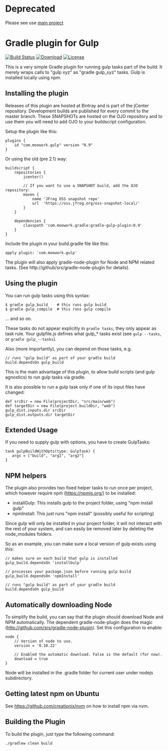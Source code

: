 Deprecated
==========
Please see use [main project](https://github.com/srs/gradle-gulp-plugin)

Gradle plugin for Gulp
=======================

[![Build Status](http://goo.gl/3EpX6b)](http://goo.gl/EUkRd4)
[![Download](http://goo.gl/UuoQ84)](http://goo.gl/6jlBXE)
[![License](http://goo.gl/MMfZhl)](http://goo.gl/D6iAcM)

This is a very simple Gradle plugin for running gulp tasks part of the build.
It merely wraps calls to "gulp xyz" as "gradle gulp_xyz" tasks. Gulp is installed locally using npm.

Installing the plugin
---------------------

Releases of this plugin are hosted at Bintray and is part of the jCenter repository. Development builds
are published for every commit to the master branch. These SNAPSHOTs are hosted on the OJO repository
and to use them you will need to add OJO to your buildscript configuration.

Setup the plugin like this:

    plugins {
        id "com.moowork.gulp" version "0.9"
    }

Or using the old (pre 2.1) way:

    buildscript {
        repositories {
            jcenter()

            // If you want to use a SNAPSHOT build, add the OJO repository:
            maven {
                name 'JFrog OSS snapshot repo'
                url  'https://oss.jfrog.org/oss-snapshot-local/'
            }
        }

        dependencies {
            classpath 'com.moowork.gradle:gradle-gulp-plugin:0.9'
        }
    }

Include the plugin in your build.gradle file like this:

    apply plugin: 'com.moowork.gulp'

The plugin will also apply gradle-node-plugin for Node and NPM related tasks.
(See http://github/srs/gradle-node-plugin for details).

Using the plugin
----------------

You can run gulp tasks using this syntax:

    $ gradle gulp_build    # this runs gulp build
    $ gradle gulp_compile  # this runs gulp compile

... and so on.

These tasks do not appear explicitly in `gradle tasks`, they only appear as task rule.
Your gulpfile.js defines what gulp_* tasks exist (see `gulp --tasks`, or `gradle gulp_--tasks`).

Also (more importantly), you can depend on those tasks, e.g.

    // runs "gulp build" as part of your gradle build
    build.dependsOn gulp_build

This is the main advantage of this plugin, to allow build
scripts (and gulp agnostics) to run gulp tasks via gradle.

It is also possible to run a gulp task only if one of its input files have changed:

    def srcDir = new File(projectDir, "src/main/web")
    def targetDir = new File(project.buildDir, "web")
    gulp_dist.inputs.dir srcDir
    gulp_dist.outputs.dir targetDir

Extended Usage
--------------

If you need to supply gulp with options, you have to create GulpTasks:

    task gulpBuildWithOpts(type: GulpTask) {
       args = ["build", "arg1", "arg2"]
    }


NPM helpers
-----------

The plugin also provides two fixed helper tasks to run once per project, which
however require npm (https://npmjs.org/) to be installed:

 - installGulp: This installs gulp to the project folder, using "npm install gulp"
 - npmInstall: This just runs "npm install" (possibly useful for scripting)

Since gulp will only be installed in your project folder, it will not
interact with the rest of your system, and can easily be removed later by
deleting the node_modules folders.

So as an example, you can make sure a local version of gulp exists using this:

    // makes sure on each build that gulp is installed
    gulp_build.dependsOn 'installGulp'

    // processes your package.json before running gulp build
    gulp_build.dependsOn 'npmInstall'

    // runs "gulp build" as part of your gradle build
    build.dependsOn gulp_build


Automatically downloading Node
------------------------------

To simplify the build, you can say that the plugin should download Node and NPM automatically. The dependent
gradle-node-plugin does the magic (http://github.com/srs/gradle-node-plugin). Set this configuration to enable:

    node {
        // Version of node to use.
        version = '0.10.22'

        // Enabled the automatic download. False is the default (for now).
        download = true
    }

Node will be installed in the .gradle folder for current user under nodejs subdirectory.

Getting latest npm on Ubuntu
----------------------------

See https://github.com/creationix/nvm on how to install npm via nvm.

Building the Plugin
-------------------

To build the plugin, just type the following command:

    ./gradlew clean build
